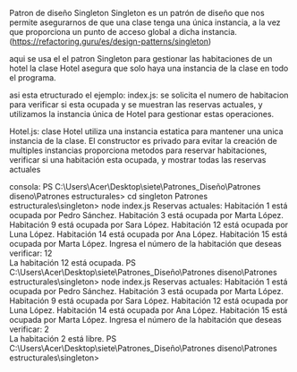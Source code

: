Patron de diseño Singleton 
Singleton es un patrón de diseño  que nos permite asegurarnos de que una clase tenga una única instancia, a la vez que proporciona un punto de acceso global a dicha instancia.(https://refactoring.guru/es/design-patterns/singleton)

aqui se usa el el patron Singleton para gestionar las habitaciones de un hotel la clase Hotel asegura que solo haya una instancia de la clase en todo el programa. 

asi esta etructurado el ejemplo:
index.js: se solicita el numero de habitacion para verificar si esta ocupada y se muestran las reservas actuales, y utilizamos la instancia única de Hotel para gestionar estas operaciones.

Hotel.js: clase Hotel utiliza una instancia estatica para mantener una unica instancia de la clase. 
El constructor es privado para evitar la creación de multiples instancias proporciona metodos para reservar habitaciones, verificar si una habitación esta ocupada, y mostrar todas las reservas actuales

consola:
PS C:\Users\Acer\Desktop\siete\Patrones_Diseño\Patrones diseno\Patrones estructurales> cd singleton
Patrones estructurales\singleton> node index.js
Reservas actuales:
Habitación 1 está ocupada por Pedro Sánchez.
Habitación 3 está ocupada por Marta López.
Habitación 9 está ocupada por Sara López.
Habitación 12 está ocupada por Luna López.
Habitación 14 está ocupada por Ana López.
Habitación 15 está ocupada por Marta López.
Ingresa el número de la habitación que deseas verificar: 12    
La habitación 12 está ocupada.
PS C:\Users\Acer\Desktop\siete\Patrones_Diseño\Patrones diseno\Patrones estructurales\singleton> node index.js
Reservas actuales:
Habitación 1 está ocupada por Pedro Sánchez.
Habitación 3 está ocupada por Marta López.
Habitación 9 está ocupada por Sara López.
Habitación 12 está ocupada por Luna López.
Habitación 14 está ocupada por Ana López.
Habitación 15 está ocupada por Marta López.
Ingresa el número de la habitación que deseas verificar: 2     
La habitación 2 está libre.
PS C:\Users\Acer\Desktop\siete\Patrones_Diseño\Patrones diseno\Patrones estructurales\singleton>